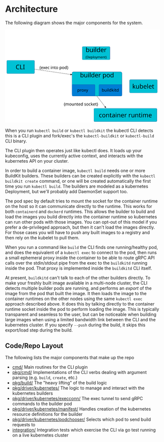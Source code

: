 # Architecture

The following diagram shows the major components for the system.

![Architecture](./architecture.svg)

When you run `kubectl build` or `kubectl buildkit` the kubectl CLI detects this is a CLI plugin and fork/exec's the `kubectl-buildkit` or `kubectl-build` CLI binary.

The CLI plugin then operates just like kubectl does.  It loads up your kubeconfig, uses the currently active context, and interacts with the kubernetes API on your cluster.

In order to build a container image, `kubectl build` needs one or more BuildKit builders. These builders can be created explicitly with the `kubectl buildkit create` command, or one will be created automatically the first time you run `kubectl build`. The builders are modeled as a kubernetes Deployment, but we'll probably add DaemonSet support too.

The pod spec by default tries to mount the socket for the container runtime on the host so it can communicate directly to the runtime. This works for both `containerd` and `dockerd` runtimes. This allows the builder to build and load the images you build directly into the container runtime so kubernetes can run other pods with those images. You can opt-out of this model if you prefer a de-privileged approach, but then it can't load the images directly. For those cases you will have to push any built images to a registry and then rely on the kubelet to pull them.

When you run a command like `build` the CLI finds one running/healthy pod, and does the equivalent of a `kubectl exec` to connect to the pod, then runs a small ephemeral proxy inside the container to be able to route gRPC API calls over the stdin/stdout pipe from the exec to the `buildkitd` running inside the pod.  That proxy is implemented inside the `buildkitd` CLI itself.

At present, `buildkitd` can't talk to each of the other builders directly. To make your freshly built image available in a multi-node cluster, the CLI detects multiple builder pods are running, and performs an *export* of the image from the pod that built the image. It then loads the image to the container runtimes on the other nodes using the same `kubectl exec` approach described above. It does this by talking directly to the container runtime socket inside the pod to perform loading the image.  This is typically transparent and seamless to the user, but can be noticeable when building large images when using a limited bandwidth link between the CLI and the kubernetes cluster.  If you specify `--push` during the build, it skips this export/load step during the build.


## Code/Repo Layout

The following lists the major components that make up the repo

* [cmd/](../cmd/) Main routines for the CLI plugin
* [pkg/cmd/](../pkg/cmd/) Implementations of the CLI verbs dealing with argument parsing (e.g. `build`, `create`, etc.)
* [pkg/build/](../pkg/build/) The "heavy lifting" of the build logic
* [pkg/driver/kubernetes/](../pkg/driver/kubernetes/) The logic to manage and interact with the kubernetes builders
* [pkg/driver/kubernetes/execconn/](../pkg/driver/kubernetes/execconn/) The exec tunnel to send gRPC commands to the builder pod
* [pkg/driver/kubernetes/manifest/](../pkg/driver/kubernetes/manifest/) Handles creation of the kubernetes resource definitions for the builder
* [pkg/driver/kubernetes/podchooser/](../pkg/driver/kubernetes/podchooser/) Selects which pod to send build requests to
* [integration/](../integration/) Integration tests which exercise the CLI via go test running on a live kubernetes cluster
